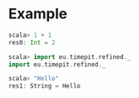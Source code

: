 # Example

```scala
scala> 1 + 1
res0: Int = 2
```

```scala
scala> import eu.timepit.refined._
import eu.timepit.refined._

scala> "Hello"
res1: String = Hello
```
